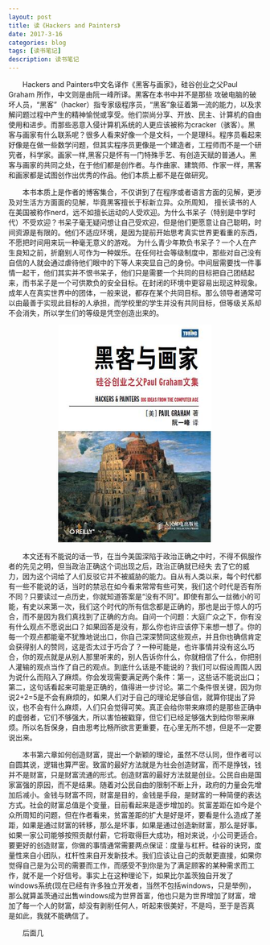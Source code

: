 ```yaml
---
layout: post
title: 读《Hackers and Painters》   
date: 2017-3-16
categories: blog
tags: [读书笔记]
description: 读书笔记
---
```


&emsp;&emsp;Hackers and Painters中文名译作《黑客与画家》，硅谷创业之父Paul Graham 所作，中文则是由阮一峰所译。黑客在本书中并不是那些
攻破电脑的破坏人员，“黑客”（hacker）指专家级程序员，“黑客”象征着第一流的能力，以及求解问题过程中产生的精神愉悦或享受。他们崇尚分享、开放、民主、计算机的自由使用和进步。而那些恶意入侵计算机系统的人更应该被称为cracker（骇客）。黑客与画家有什么联系呢？很多人看来好像一个是文科，一个是理科。程序员看起来好像是在做一些数学问题，但其实程序员更像是一个建造者，工程师而不是一个研究者，科学家。画家一样,黑客只是怀有一门特殊手艺、有创造天赋的普通人。黑客与画家的共同之处，在于他们都是创作者。与作曲家、建筑师、作家一样，黑客和画家都是试图创作出优秀的作品。他们本质上都不是在做研究。     

&emsp;&emsp;本书本质上是作者的博客集合，不仅讲到了在程序或者语言方面的见解，更涉及对生活方方面面的见解，毕竟黑客擅长于标新立异。众所周知，
擅长读书的人在美国被称作nerd，远不如擅长运动的人受欢迎。为什么书呆子（特别是中学时代）不受欢迎？书呆子毫无疑问想让自己受欢迎，但是他们更愿意让自己聪明，时间资源是有限的。他们不适应环境，是因为提前开始思考真实世界更看重的东西，不愿把时间用来玩一种毫无意义的游戏。
为什么青少年欺负书呆子？一个人在产生良知之前，折磨别人可作为一种娱乐。在任何社会等级制度中，那些对自己没有自信的人就会通过虐待他们眼中的下等人来突显自己的身份。中间层需要找一件事情一起干，他们其实并不恨书呆子，他们只是需要一个共同的目标把自己团结起来，而书呆子是一个可供欺负的安全目标。在封闭的环境中更容易出现这种现象。成年人在真实世界中的团体，一般来说，都存在某个共同目标。那么领导者通常可以由最善于实现此目标的人承担，而学校里的学生并没有共同目标，但等级关系却不会消失，所以学生们的等级是凭空创造出来的。

<center><img src="https://raw.githubusercontent.com/whuhan2013/ImageRepertory/master/blog/p37.jpg"></center>

&emsp;&emsp;本文还有不能说的话一节，在当今美国深陷于政治正确之中时，不得不佩服作者的先见之明，但当政治正确这个词出现之后，政治正确就已经失
去了它的威力，因为这个词给了人们反驳它并不被威胁的能力。自从有人类以来，每个时代都有一些不能说的话，当时的禁忌在如今看来常常有些可笑，我们这个时代是否有所不同？只要读过一点历史，你就知道答案是“没有不同”。即使有那么一丝微小的可能，有史以来第一次，我们这个时代的所有信念都是正确的，那也是出于惊人的巧合，而不是因为我们真找到了正确的方向。自问一个问题：大庭广众之下，你有没有什么观点不愿说出口？如果回答是没有，那么你也许应该停下来想一想了。你的每一个观点都能毫不犹豫地说出口，你自己深深赞同这些观点，并且你也确信肯定会获得别人的赞同，这是否太过于巧合了？一种可能是，也许事情并没有这么巧合，你的观点就是从别人那里听来的，别人告诉你什么，你就相信了什么，你把别人灌输的观点当作了自己的观点。到底什么话是不能说的？我们可以假设周围人因为说什么而陷入了麻烦。你会发现需要满足两个条件：第一，这些话不能说出口；第二，这句话看起来可能是正确的，值得进一步讨论。第二个条件很关键，因为你说2+2=5是不会有麻烦的，如果人们对于自己的理论足够自信，就算你提出了异议，也不会有什么麻烦，人们只会觉得可笑。真正会给你带来麻烦的是那些正确中的虚弱者，它们不够强大，所以害怕被戳穿，但它们已经足够强大到给你带来麻烦。所以名哲保身，自由思考比畅所欲言更重要，在心里无所不想，但是不一定要说出来。

&emsp;&emsp;本书第六章如何创造财富，提出一个新颖的理论，虽然不尽认同，但作者可以自圆其说，逻辑也算严密。致富的最好方法就是为社会创造财富，而不是挣钱，钱并不是财富，只是财富流通的形式。创造财富的最好方法就是创业。公民自由是国家富强的原因，而不是结果。随着对公民自由的限制不断上升，政府的力量会先增加后减小。金钱与财富不同，财富是目的，金钱是手段，是财富的一种简便的表达方式。社会的财富总值是个变量，目前看起来是逐步增加的。贫富差距在如今是个众所周知的问题，但在作者看来，贫富差距的扩大是好是坏，要看是什么造成了差距，如果是通过财富的转移，那么是坏事，如果是通过创造新财富，那么是好事。如果一家公司能够按照贡献付薪，它将取得巨大成功，相对来说，小公司更适合。要更好的创造财富，你做的事情通常需要两点保证：度量与杠杆。硅谷的诀窍，度量性来自小团队，杠杆性来自开发新技术。我们应该让自己的贡献更直接，如果你觉得自己是为公司的需要而工作，而感受不到你是为了满足顾客的某种需求而工作，就不是一个好信号。事实上在这种理论下，如果比尔盖茨独自开发了windows系统(现在已经有许多独立开发者，当然不包括windows，只是举例)，那么就算盖茨通过出售windows成为世界首富，他也只是为世界增加了财富，增加了每一个人的财富，却没有剥削任何人，听起来很美好，不是吗，至于是否真
是如此，我就不能确信了。     

&emsp;&emsp;后面几




